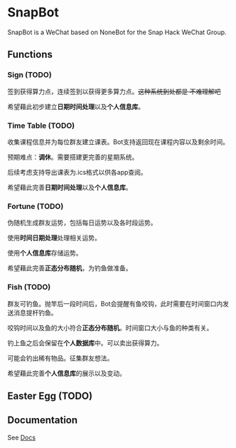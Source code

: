 # SnapBot

SnapBot is a WeChat based on NoneBot for the Snap Hack WeChat Group. 



## Functions

### Sign (TODO)

签到获得算力点，连续签到以获得更多算力点。~~这种系统到处都是 不难理解吧~~

希望藉此初步建立**日期时间处理**以及**个人信息库**。


### Time Table (TODO)

收集课程信息并为每位群友建立课表。Bot支持返回现在课程内容以及剩余时间。

预期难点：**调休**。需要搭建更完善的星期系统。

后续考虑支持导出课表为.ics格式以供各app查阅。

希望藉此完善**日期时间处理**以及**个人信息库**。


### Fortune (TODO)

伪随机生成群友运势，包括每日运势以及各时段运势。

使用**时间日期处理**处理相关运势。

使用**个人信息库**存储运势。

希望藉此完善**正态分布随机**，为钓鱼做准备。



### Fish (TODO)

群友可钓鱼。抛竿后一段时间后，Bot会提醒有鱼咬钩，此时需要在时间窗口内发送消息提杆钓鱼。

咬钩时间以及鱼的大小符合**正态分布随机**。时间窗口大小与鱼的种类有关。

钓上鱼之后会保留在**个人数据库**中。可以卖出获得算力。

可能会钓出稀有物品。征集群友想法。

希望藉此完善**个人信息库**的展示以及变动。


## Easter Egg (TODO)


## Documentation

See [Docs](https://nonebot.dev/)
